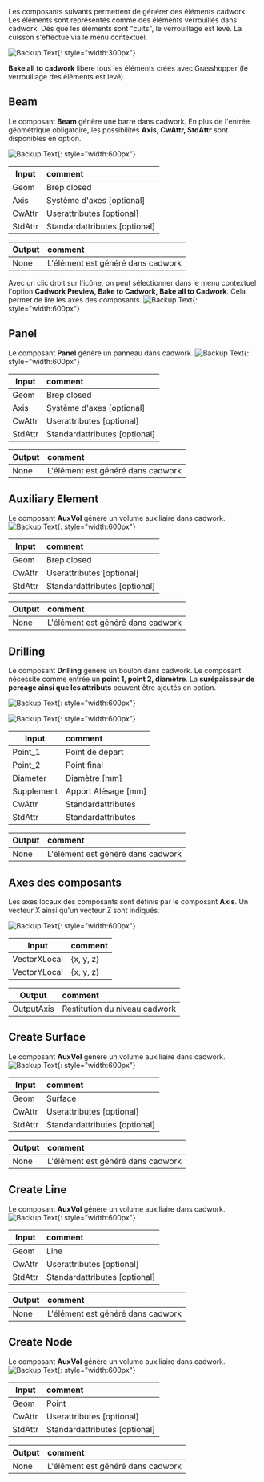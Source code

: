 Les composants suivants permettent de générer des éléments cadwork. Les éléments sont représentés comme des éléments verrouillés dans cadwork. Dès que les éléments sont "cuits", le verrouillage est levé. La cuisson s'effectue via le menu contextuel.

![Backup Text](../img/context.jpg "context menü"){: style="width:300px"}

**Bake all to cadwork** libère tous les éléments créés avec Grasshopper (le verrouillage des éléments est levé). 

## Beam

Le composant **Beam** génère une barre dans cadwork. 
En plus de l'entrée géométrique obligatoire, les possibilités **Axis, CwAttr, StdAttr** sont disponibles en option. 

![Backup Text](../img/beam.png "Beam"){: style="width:600px"}

Input           | comment 
----------------|:---------
Geom | Brep closed
Axis | Système d'axes [optional]
CwAttr | Userattributes [optional]
StdAttr | Standardattributes [optional]


Output           | comment 
-----------------|:---------
None | L'élément est généré dans cadwork

Avec un clic droit sur l'icône, on peut sélectionner dans le menu contextuel l'option **Cadwork Preview, Bake to Cadwork, Bake all to Cadwork**. Cela permet de lire les axes des composants. 
![Backup Text](../img/beam_bake.png "Beam"){: style="width:600px"}

## Panel

Le composant **Panel** génère un panneau dans cadwork.
![Backup Text](../img/panel.png "Panel"){: style="width:600px"}

Input           | comment 
----------------|:---------
Geom | Brep closed
Axis | Système d'axes [optional]
CwAttr | Userattributes [optional]
StdAttr | Standardattributes [optional]


Output           | comment 
-----------------|:---------
None | L'élément est généré dans cadwork

## Auxiliary Element

Le composant **AuxVol** génère un volume auxiliaire dans cadwork.
![Backup Text](../img/auxi.png "Panel"){: style="width:600px"}

Input           | comment 
----------------|:---------
Geom | Brep closed
CwAttr | Userattributes [optional]
StdAttr | Standardattributes [optional]


Output           | comment 
-----------------|:---------
None | L'élément est généré dans cadwork

## Drilling

Le composant **Drilling** génère un boulon dans cadwork. Le composant nécessite comme entrée un **point 1, point 2, diamètre**. La **surépaisseur de perçage ainsi que les attributs** peuvent être ajoutés en option. 

![Backup Text](../img/drill.png "Drilling"){: style="width:600px"}

![Backup Text](../img/drilling.png "Drilling"){: style="width:600px"}

Input           | comment 
----------------|:---------
Point_1 | Point de départ
Point_2 | Point final
Diameter | Diamètre [mm]
Supplement | Apport Alésage [mm]
CwAttr | Standardattributes
StdAttr | Standardattributes


Output           | comment 
-----------------|:---------
None | L'élément est généré dans cadwork

## Axes des composants

Les axes locaux des composants sont définis par le composant **Axis**. 
Un vecteur X ainsi qu'un vecteur Z sont indiqués. 

![Backup Text](../img/axis1.png "Axis"){: style="width:600px"}

Input           | comment 
----------------|:---------
VectorXLocal | {x, y, z}
VectorYLocal | {x, y, z}


Output           | comment 
-----------------|:---------
OutputAxis | Restitution du niveau cadwork

## Create Surface

Le composant **AuxVol** génère un volume auxiliaire dans cadwork.
![Backup Text](../img/createSurface.jpg "Surface"){: style="width:600px"}

Input           | comment 
----------------|:---------
Geom | Surface
CwAttr | Userattributes [optional]
StdAttr | Standardattributes [optional]


Output           | comment 
-----------------|:---------
None | L'élément est généré dans cadwork

## Create Line

Le composant **AuxVol** génère un volume auxiliaire dans cadwork.
![Backup Text](../img/createLine.jpg "Surface"){: style="width:600px"}

Input           | comment 
----------------|:---------
Geom | Line
CwAttr | Userattributes [optional]
StdAttr | Standardattributes [optional]


Output           | comment 
-----------------|:---------
None | L'élément est généré dans cadwork

## Create Node

Le composant **AuxVol** génère un volume auxiliaire dans cadwork.
![Backup Text](../img/createNode.jpg "Surface"){: style="width:600px"}

Input           | comment 
----------------|:---------
Geom | Point
CwAttr | Userattributes [optional]
StdAttr | Standardattributes [optional]


Output           | comment 
-----------------|:---------
None | L'élément est généré dans cadwork